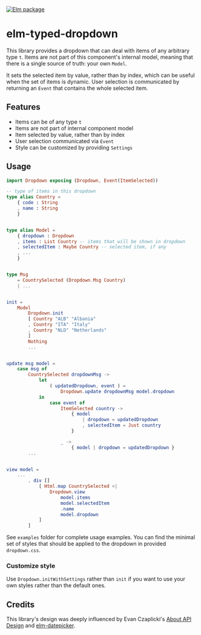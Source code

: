 [![Elm package](https://img.shields.io/elm-package/v/fedragon/elm-typed-dropdown.svg)](https://github.com/fedragon/elm-typed-dropdown/releases)

# elm-typed-dropdown

This library provides a dropdown that can deal with items of any arbitrary type `t`. Items are not part of this component's internal model, meaning that there is a single source of truth: your own `Model`.

It sets the selected item by value, rather than by index, which can be useful when the set of items is dynamic. User selection is communicated by returning an `Event` that contains the whole selected item. 

## Features

- Items can be of any type `t`
- Items are not part of internal component model
- Item selected by value, rather than by index
- User selection communicated via `Event`
- Style can be customized by providing `Settings`

## Usage

```elm
import Dropdown exposing (Dropdown, Event(ItemSelected))

-- type of items in this dropdown
type alias Country =
    { code : String
    , name : String
    }


type alias Model =
    { dropdown : Dropdown
    , items : List Country -- items that will be shown in dropdown
    , selectedItem : Maybe Country -- selected item, if any
    , ...
    }


type Msg
    = CountrySelected (Dropdown.Msg Country)
    | ...


init =
    Model
        Dropdown.init
        [ Country "ALB" "Albania"
        , Country "ITA" "Italy"
        , Country "NLD" "Netherlands"
        ]
        Nothing
        ...


update msg model =
    case msg of
        CountrySelected dropdownMsg ->
            let
                ( updatedDropdown, event ) =
                    Dropdown.update dropdownMsg model.dropdown
            in
                case event of
                    ItemSelected country ->
                        { model
                            | dropdown = updatedDropdown
                            , selectedItem = Just country
                        }

                    _ ->
                        { model | dropdown = updatedDropdown }
        ...


view model =
    ...
        , div []
            [ Html.map CountrySelected <|
                Dropdown.view
                    model.items
                    model.selectedItem
                    .name
                    model.dropdown
            ]
        ]
```

See `examples` folder for complete usage examples. You can find the minimal set of styles that should be applied to the dropdown in provided `dropdown.css`.

### Customize style

Use `Dropdown.initWithSettings` rather than `init` if you want to use your own styles rather than the default ones.

## Credits

This library's design was deeply influenced by Evan Czaplicki's [About API Design](https://github.com/evancz/elm-sortable-table#about-api-design) and [elm-datepicker](https://github.com/elm-community/elm-datepicker).
